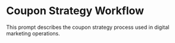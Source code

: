 # Coupon Strategy Workflow

This prompt describes the coupon strategy process used in digital marketing operations.
